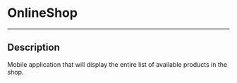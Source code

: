 # OnlineShop
---


## Description
Mobile application that will display the entire list of available products in the shop.
